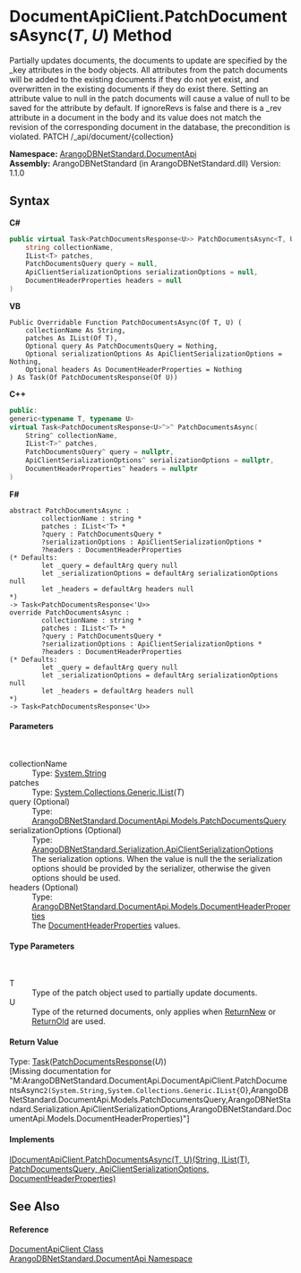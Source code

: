 # DocumentApiClient.PatchDocumentsAsync(*T*, *U*) Method 
 

Partially updates documents, the documents to update are specified by the _key attributes in the body objects. All attributes from the patch documents will be added to the existing documents if they do not yet exist, and overwritten in the existing documents if they do exist there. Setting an attribute value to null in the patch documents will cause a value of null to be saved for the attribute by default. If ignoreRevs is false and there is a _rev attribute in a document in the body and its value does not match the revision of the corresponding document in the database, the precondition is violated. PATCH /_api/document/{collection}

**Namespace:**&nbsp;<a href="927cb31f-380a-2bf4-a1ca-09ab720e232b">ArangoDBNetStandard.DocumentApi</a><br />**Assembly:**&nbsp;ArangoDBNetStandard (in ArangoDBNetStandard.dll) Version: 1.1.0

## Syntax

**C#**<br />
``` C#
public virtual Task<PatchDocumentsResponse<U>> PatchDocumentsAsync<T, U>(
	string collectionName,
	IList<T> patches,
	PatchDocumentsQuery query = null,
	ApiClientSerializationOptions serializationOptions = null,
	DocumentHeaderProperties headers = null
)

```

**VB**<br />
``` VB
Public Overridable Function PatchDocumentsAsync(Of T, U) ( 
	collectionName As String,
	patches As IList(Of T),
	Optional query As PatchDocumentsQuery = Nothing,
	Optional serializationOptions As ApiClientSerializationOptions = Nothing,
	Optional headers As DocumentHeaderProperties = Nothing
) As Task(Of PatchDocumentsResponse(Of U))
```

**C++**<br />
``` C++
public:
generic<typename T, typename U>
virtual Task<PatchDocumentsResponse<U>^>^ PatchDocumentsAsync(
	String^ collectionName, 
	IList<T>^ patches, 
	PatchDocumentsQuery^ query = nullptr, 
	ApiClientSerializationOptions^ serializationOptions = nullptr, 
	DocumentHeaderProperties^ headers = nullptr
)
```

**F#**<br />
``` F#
abstract PatchDocumentsAsync : 
        collectionName : string * 
        patches : IList<'T> * 
        ?query : PatchDocumentsQuery * 
        ?serializationOptions : ApiClientSerializationOptions * 
        ?headers : DocumentHeaderProperties 
(* Defaults:
        let _query = defaultArg query null
        let _serializationOptions = defaultArg serializationOptions null
        let _headers = defaultArg headers null
*)
-> Task<PatchDocumentsResponse<'U>> 
override PatchDocumentsAsync : 
        collectionName : string * 
        patches : IList<'T> * 
        ?query : PatchDocumentsQuery * 
        ?serializationOptions : ApiClientSerializationOptions * 
        ?headers : DocumentHeaderProperties 
(* Defaults:
        let _query = defaultArg query null
        let _serializationOptions = defaultArg serializationOptions null
        let _headers = defaultArg headers null
*)
-> Task<PatchDocumentsResponse<'U>> 
```


#### Parameters
&nbsp;<dl><dt>collectionName</dt><dd>Type: <a href="https://docs.microsoft.com/dotnet/api/system.string" target="_blank" rel="noopener noreferrer">System.String</a><br /></dd><dt>patches</dt><dd>Type: <a href="https://docs.microsoft.com/dotnet/api/system.collections.generic.ilist-1" target="_blank" rel="noopener noreferrer">System.Collections.Generic.IList</a>(*T*)<br /></dd><dt>query (Optional)</dt><dd>Type: <a href="6f21f520-c056-a2b9-a247-1425249b0e22">ArangoDBNetStandard.DocumentApi.Models.PatchDocumentsQuery</a><br /></dd><dt>serializationOptions (Optional)</dt><dd>Type: <a href="4d2cfe44-8a3a-2efb-e814-c882bbee3e85">ArangoDBNetStandard.Serialization.ApiClientSerializationOptions</a><br />The serialization options. When the value is null the the serialization options should be provided by the serializer, otherwise the given options should be used.</dd><dt>headers (Optional)</dt><dd>Type: <a href="ec926014-3226-807e-03cf-3e590a993eb8">ArangoDBNetStandard.DocumentApi.Models.DocumentHeaderProperties</a><br />The <a href="ec926014-3226-807e-03cf-3e590a993eb8">DocumentHeaderProperties</a> values.</dd></dl>

#### Type Parameters
&nbsp;<dl><dt>T</dt><dd>Type of the patch object used to partially update documents.</dd><dt>U</dt><dd>Type of the returned documents, only applies when <a href="0e39ef47-ddf9-8db7-0e2f-073b691af703">ReturnNew</a> or <a href="0f2b8312-e369-7650-a810-70261227675d">ReturnOld</a> are used.</dd></dl>

#### Return Value
Type: <a href="https://docs.microsoft.com/dotnet/api/system.threading.tasks.task-1" target="_blank" rel="noopener noreferrer">Task</a>(<a href="09bb3141-b140-00e6-50cd-7b2819520129">PatchDocumentsResponse</a>(*U*))<br />\[Missing <returns> documentation for "M:ArangoDBNetStandard.DocumentApi.DocumentApiClient.PatchDocumentsAsync``2(System.String,System.Collections.Generic.IList{``0},ArangoDBNetStandard.DocumentApi.Models.PatchDocumentsQuery,ArangoDBNetStandard.Serialization.ApiClientSerializationOptions,ArangoDBNetStandard.DocumentApi.Models.DocumentHeaderProperties)"\]

#### Implements
<a href="fb8b7c74-0efb-5c07-e06f-db71e59960e4">IDocumentApiClient.PatchDocumentsAsync(T, U)(String, IList(T), PatchDocumentsQuery, ApiClientSerializationOptions, DocumentHeaderProperties)</a><br />

## See Also


#### Reference
<a href="cd42246b-93a7-65bc-606d-b54b1f465670">DocumentApiClient Class</a><br /><a href="927cb31f-380a-2bf4-a1ca-09ab720e232b">ArangoDBNetStandard.DocumentApi Namespace</a><br />